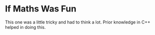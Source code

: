 # If Maths Was Fun

This one was a little tricky and had to think a lot. Prior knowledge in C++ helped in doing this.
